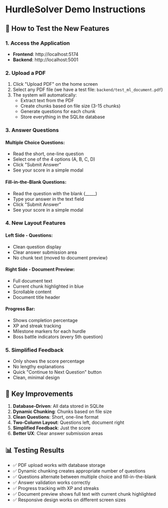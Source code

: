# HurdleSolver Demo Instructions

## 🚀 How to Test the New Features

### 1. **Access the Application**
- **Frontend**: http://localhost:5174
- **Backend**: http://localhost:5001

### 2. **Upload a PDF**
1. Click "Upload PDF" on the home screen
2. Select any PDF file (we have a test file: `backend/test_ml_document.pdf`)
3. The system will automatically:
   - Extract text from the PDF
   - Create chunks based on file size (3-15 chunks)
   - Generate questions for each chunk
   - Store everything in the SQLite database

### 3. **Answer Questions**

#### **Multiple Choice Questions:**
- Read the short, one-line question
- Select one of the 4 options (A, B, C, D)
- Click "Submit Answer"
- See your score in a simple modal

#### **Fill-in-the-Blank Questions:**
- Read the question with the blank (_____) 
- Type your answer in the text field
- Click "Submit Answer"
- See your score in a simple modal

### 4. **New Layout Features**

#### **Left Side - Questions:**
- Clean question display
- Clear answer submission area
- No chunk text (moved to document preview)

#### **Right Side - Document Preview:**
- Full document text
- Current chunk highlighted in blue
- Scrollable content
- Document title header

#### **Progress Bar:**
- Shows completion percentage
- XP and streak tracking
- Milestone markers for each hurdle
- Boss battle indicators (every 5th question)

### 5. **Simplified Feedback**
- Only shows the score percentage
- No lengthy explanations
- Quick "Continue to Next Question" button
- Clean, minimal design

## 🎯 **Key Improvements**

1. **Database-Driven**: All data stored in SQLite
2. **Dynamic Chunking**: Chunks based on file size
3. **Clean Questions**: Short, one-line format
4. **Two-Column Layout**: Questions left, document right
5. **Simplified Feedback**: Just the score
6. **Better UX**: Clear answer submission areas

## 📊 **Testing Results**
- ✅ PDF upload works with database storage
- ✅ Dynamic chunking creates appropriate number of questions
- ✅ Questions alternate between multiple choice and fill-in-the-blank
- ✅ Answer validation works correctly
- ✅ Progress tracking with XP and streaks
- ✅ Document preview shows full text with current chunk highlighted
- ✅ Responsive design works on different screen sizes
